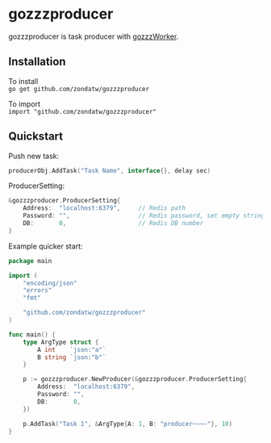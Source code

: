 # gozzzproducer

gozzzproducer is task producer with [gozzzWorker](http://github.com/zondatw/gozzzWorker).  

## Installation

To install  
`go get github.com/zondatw/gozzzproducer`  

To import  
`import "github.com/zondatw/gozzzproducer"`  

## Quickstart

Push new task:  
```go
producerObj.AddTask("Task Name", interface{}, delay sec)
```

ProducerSetting:  
```go
&gozzzproducer.ProducerSetting{
    Address:  "localhost:6379",     // Redis path
    Password: "",                   // Redis password, set empty string if no password
    DB:       0,                    // Redis DB number
}
```

Example quicker start:  
```go
package main

import (
	"encoding/json"
	"errors"
	"fmt"

	"github.com/zondatw/gozzzproducer"
)

func main() {
	type ArgType struct {
		A int    `json:"a"`
		B string `json:"b"`
	}

	p := gozzzproducer.NewProducer(&gozzzproducer.ProducerSetting{
		Address:  "localhost:6379",
		Password: "",
		DB:       0,
	})

	p.AddTask("Task 1", &ArgType{A: 1, B: "producer~~~~"}, 10)
}
```